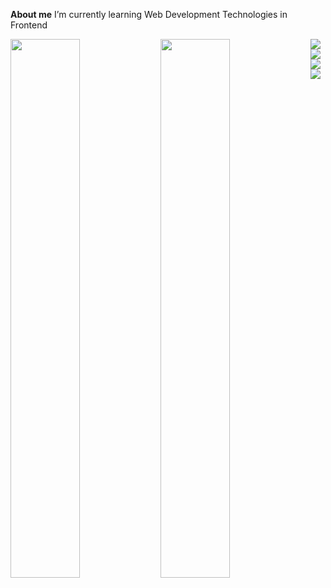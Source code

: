 
**About me**
I’m currently learning Web Development Technologies in Frontend

<img align="left" width="47%" src="https://github-readme-stats.vercel.app/api?username=adelinadev&show_icons=true&theme=radical" />
<img align="left" width="47%" src="https://github-readme-stats.vercel.app/api/top-langs/?username=adelinadev&layout=compact" />


<img align="left" src="https://img.shields.io/badge/html5-%23E34F26.svg?style=for-the-badge&logo=html5&logoColor=white" />
<img align="left" src="https://img.shields.io/badge/javascript-%23323330.svg?style=for-the-badge&logo=javascript&logoColor=%23F7DF1E" />
<img align="left" src="https://img.shields.io/badge/react-%2320232a.svg?style=for-the-badge&logo=react&logoColor=%2361DAFB" />
<img align="left" src="https://img.shields.io/badge/css3-%231572B6.svg?style=for-the-badge&logo=css3&logoColor=white" />






         





